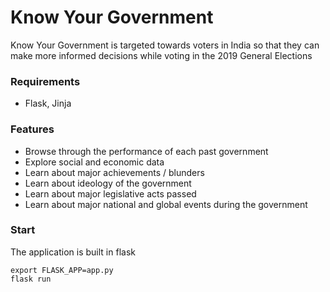 # Know Your Government

Know Your Government is targeted towards voters in India so that they can make more informed decisions while voting in the 2019 General Elections

### Requirements

- Flask, Jinja

### Features

- Browse through the performance of each past government
- Explore social and economic data
- Learn about major achievements / blunders
- Learn about ideology of the government
- Learn about major legislative acts passed
- Learn about major national and global events during the government

### Start

The application is built in flask

```
export FLASK_APP=app.py
flask run
```